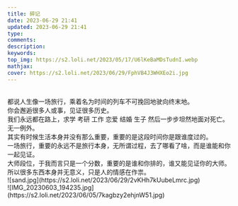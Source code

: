 ```yaml
---
title: 碎记
date: 2023-06-29 21:41
updated: 2023-06-29 21:41
type:
comments:
description:
keywords:
top_img: https://s2.loli.net/2023/05/17/U6lKeBaMDsTudnI.webp
mathjax:
cover: https://s2.loli.net/2023/06/29/FphVB4J3WHXEo2i.jpg
---
```

<br/>
   都说人生像一场旅行，乘着名为时间的列车不可挽回地驶向终末地。<br/>
   你会邂逅很多人或事，见证很多历史。<br/>
   我们永远都在路上，求学 考研 工作 恋爱 结婚 生子 然后一步步坦然地面对死亡。<br/>
   无一例外。<br/>
   其实有时候生活本身并没有那么重要，重要的是这段时间你是跟谁度过的。<br/>
   一场旅行，重要的永远不是旅行本身，无所谓过程，去了哪看了啥，而是谁能和你一起见证。<br/>
   大师段位，于我而言只是一个分数，重要的是谁和你排的，谁又能见证你的大师。<br/>
   所以很多东西本身并无意义，只是人的情感在作祟。<br/>
   ![sand.jpg](https://s2.loli.net/2023/06/29/2vKHh7kUubeLmrc.jpg)<br/>
   ![IMG_20230603_194235.jpg](https://s2.loli.net/2023/06/05/7kagbzy2ehjnW51.jpg)